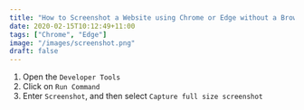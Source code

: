 ```yaml
---
title: "How to Screenshot a Website using Chrome or Edge without a Browser Extension"
date: 2020-02-15T10:12:49+11:00
tags: ["Chrome", "Edge"]
image: "/images/screenshot.png"
draft: false
---
```


1. Open the `Developer Tools`
2. Click on `Run Command`
3. Enter `Screenshot`, and then select `Capture full size screenshot`
